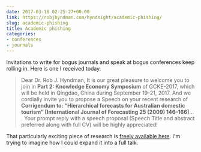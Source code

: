 ```yaml
---
date: 2017-03-18 02:25:27+00:00
link: https://robjhyndman.com/hyndsight/academic-phishing/
slug: academic-phishing
title: Academic phishing
categories:
- conferences
- journals
---
```


Invitations to write for bogus journals and speak at bogus conferences keep rolling in. Here is one I received today.

> Dear Dr. Rob J. Hyndman,
> It is our great pleasure to welcome you to join in **Part 2: Knowledge Economy Symposium** of GCKE-2017, which will be held in Qingdao, China during September 19-21, 2017. And we cordially invite you to propose a Speech on your recent research of **Corrigendum to: “Hierarchical forecasts for Australian domestic tourism” [International Journal of Forecasting 25 (2009) 146–166]**... . Your prompt reply with a speech proposal (Speech Title and abstract preferred along with full CV) will be highly appreciated!

That particularly exciting piece of research is [freely available here](http://www.sciencedirect.com/science/article/pii/S0169207014001113). I'm trying to imagine how I could expand it into a full talk.

